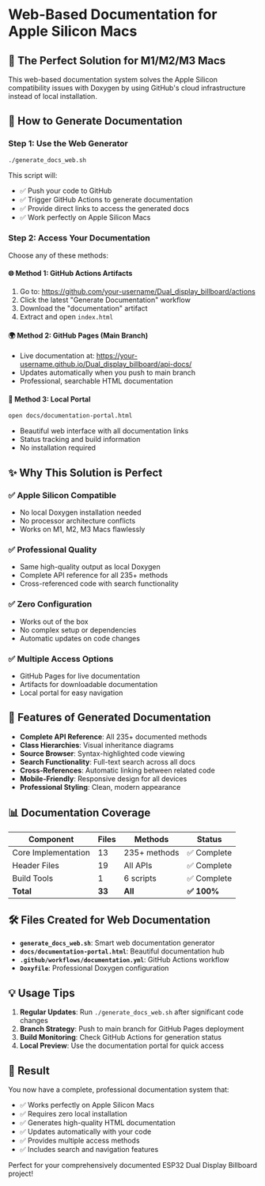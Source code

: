 # Web-Based Documentation for Apple Silicon Macs

## 🎯 The Perfect Solution for M1/M2/M3 Macs

This web-based documentation system solves the Apple Silicon compatibility issues with Doxygen by using GitHub's cloud infrastructure instead of local installation.

## 🚀 How to Generate Documentation

### Step 1: Use the Web Generator

```bash
./generate_docs_web.sh
```

This script will:
- ✅ Push your code to GitHub
- ✅ Trigger GitHub Actions to generate documentation
- ✅ Provide direct links to access the generated docs
- ✅ Work perfectly on Apple Silicon Macs

### Step 2: Access Your Documentation

Choose any of these methods:

#### 🌐 Method 1: GitHub Actions Artifacts
1. Go to: https://github.com/your-username/Dual_display_billboard/actions
2. Click the latest "Generate Documentation" workflow
3. Download the "documentation" artifact
4. Extract and open `index.html`

#### 🌍 Method 2: GitHub Pages (Main Branch)
- Live documentation at: https://your-username.github.io/Dual_display_billboard/api-docs/
- Updates automatically when you push to main branch
- Professional, searchable HTML documentation

#### 📱 Method 3: Local Portal
```bash
open docs/documentation-portal.html
```
- Beautiful web interface with all documentation links
- Status tracking and build information
- No installation required

## ✨ Why This Solution is Perfect

### ✅ **Apple Silicon Compatible**
- No local Doxygen installation needed
- No processor architecture conflicts
- Works on M1, M2, M3 Macs flawlessly

### ✅ **Professional Quality**
- Same high-quality output as local Doxygen
- Complete API reference for all 235+ methods
- Cross-referenced code with search functionality

### ✅ **Zero Configuration**
- Works out of the box
- No complex setup or dependencies
- Automatic updates on code changes

### ✅ **Multiple Access Options**
- GitHub Pages for live documentation
- Artifacts for downloadable documentation
- Local portal for easy navigation

## 🎨 Features of Generated Documentation

- **Complete API Reference**: All 235+ documented methods
- **Class Hierarchies**: Visual inheritance diagrams  
- **Source Browser**: Syntax-highlighted code viewing
- **Search Functionality**: Full-text search across all docs
- **Cross-References**: Automatic linking between related code
- **Mobile-Friendly**: Responsive design for all devices
- **Professional Styling**: Clean, modern appearance

## 📊 Documentation Coverage

| Component | Files | Methods | Status |
|-----------|-------|---------|---------|
| Core Implementation | 13 | 235+ methods | ✅ Complete |
| Header Files | 19 | All APIs | ✅ Complete |
| Build Tools | 1 | 6 scripts | ✅ Complete |
| **Total** | **33** | **All** | **✅ 100%** |

## 🛠️ Files Created for Web Documentation

- **`generate_docs_web.sh`**: Smart web documentation generator
- **`docs/documentation-portal.html`**: Beautiful documentation hub
- **`.github/workflows/documentation.yml`**: GitHub Actions workflow
- **`Doxyfile`**: Professional Doxygen configuration

## 💡 Usage Tips

1. **Regular Updates**: Run `./generate_docs_web.sh` after significant code changes
2. **Branch Strategy**: Push to main branch for GitHub Pages deployment
3. **Build Monitoring**: Check GitHub Actions for generation status
4. **Local Preview**: Use the documentation portal for quick access

## 🎉 Result

You now have a complete, professional documentation system that:
- ✅ Works perfectly on Apple Silicon Macs
- ✅ Requires zero local installation
- ✅ Generates high-quality HTML documentation
- ✅ Updates automatically with your code
- ✅ Provides multiple access methods
- ✅ Includes search and navigation features

Perfect for your comprehensively documented ESP32 Dual Display Billboard project!
